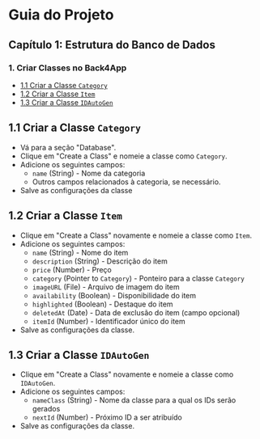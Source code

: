 # Guia do Projeto

## Capítulo 1: Estrutura do Banco de Dados

### 1. Criar Classes no Back4App
   - [1.1 Criar a Classe `Category`](#11-criar-a-classe-category)
   - [1.2 Criar a Classe `Item`](#12-criar-a-classe-item)
   - [1.3 Criar a Classe `IDAutoGen`](#13-criar-a-classe-idautogen)
 
## 1.1 Criar a Classe `Category`
   - Vá para a seção "Database".
   - Clique em "Create a Class" e nomeie a classe como `Category`.
   - Adicione os seguintes campos:
     - `name` (String) - Nome da categoria
     - Outros campos relacionados à categoria, se necessário.
   - Salve as configurações da classe

## 1.2 Criar a Classe `Item`
   - Clique em "Create a Class" novamente e nomeie a classe como `Item`.
   - Adicione os seguintes campos:
     - `name` (String) - Nome do item
     - `description` (String) - Descrição do item
     - `price` (Number) - Preço
     - `category` (Pointer to `Category`) - Ponteiro para a classe `Category`
     - `imageURL` (File) - Arquivo de imagem do item
     - `availability` (Boolean) - Disponibilidade do item
     - `highlighted` (Boolean) - Destaque do item
     - `deletedAt` (Date) - Data de exclusão do item (campo opcional)
     - `itemId` (Number) - Identificador único do item
   - Salve as configurações da classe.

## 1.3 Criar a Classe `IDAutoGen`
   - Clique em "Create a Class" novamente e nomeie a classe como `IDAutoGen`.
   - Adicione os seguintes campos:
     - `nameClass` (String) - Nome da classe para a qual os IDs serão gerados
     - `nextId` (Number) - Próximo ID a ser atribuído
   - Salve as configurações da classe.

